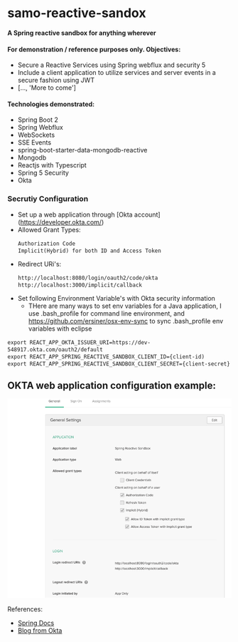 # samo-reactive-sandox
<strong>A Spring reactive sandbox for anything wherever </strong>  
#### For demonstration / reference purposes only. Objectives: 
* Secure a Reactive Services using Spring webflux and security 5  
* Include a client application to utilize services and server events in a secure fashion using JWT  
* [..., 'More to come']   
#### Technologies demonstrated: 
* Spring Boot 2  
* Spring Webflux  
* WebSockets 
* SSE Events
* spring-boot-starter-data-mongodb-reactive
* Mongodb  
* Reactjs with Typescript  
* Spring 5 Security  
* Okta
### Secrutiy Configuration
* Set up a web application through [Okta account] (https://developer.okta.com/)  
* Allowed Grant Types:  
  ```
  Authorization Code
  Implicit(Hybrid) for both ID and Access Token  
  ```  
* Redirect URi's:  
  ```
  http://localhost:8080/login/oauth2/code/okta	
  http://localhost:3000/implicit/callback  
  ```
* Set following Environment Variable's with Okta security information  
  - THere are many ways to set env variables for a Java application, I use .bash_profile for command line environment, and  https://github.com/ersiner/osx-env-sync to sync .bash_profile env variables with eclipse  
```
export REACT_APP_OKTA_ISSUER_URI=https://dev-548917.okta.com/oauth2/default
export REACT_APP_SPRING_REACTIVE_SANDBOX_CLIENT_ID={client-id)
export REACT_APP_SPRING_REACTIVE_SANDBOX_CLIENT_SECRET={client-secret}
```  

## OKTA web application configuration example:    
![sec](resources/images/sec.png)  


References: 
* [Spring Docs](https://docs.spring.io/spring-framework/docs/5.0.0.BUILD-SNAPSHOT/spring-framework-reference/html/web-reactive.html)  
* [Blog from Okta](https://developer.okta.com/blog/2018/09/21/reactive-programming-with-spring)     

